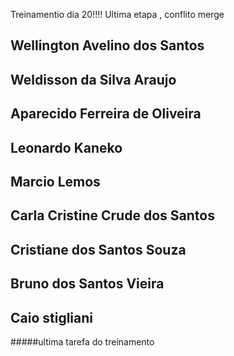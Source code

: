 
Treinamentio dia 20!!!!
Ultima etapa , conflito merge
## Wellington Avelino dos Santos
## Weldisson da Silva Araujo
## Aparecido Ferreira de Oliveira
## Leonardo Kaneko
## Marcio Lemos
## Carla Cristine Crude dos Santos
## Cristiane dos Santos Souza
## Bruno dos Santos Vieira
## Caio stigliani
#####ultima tarefa do treinamento 
